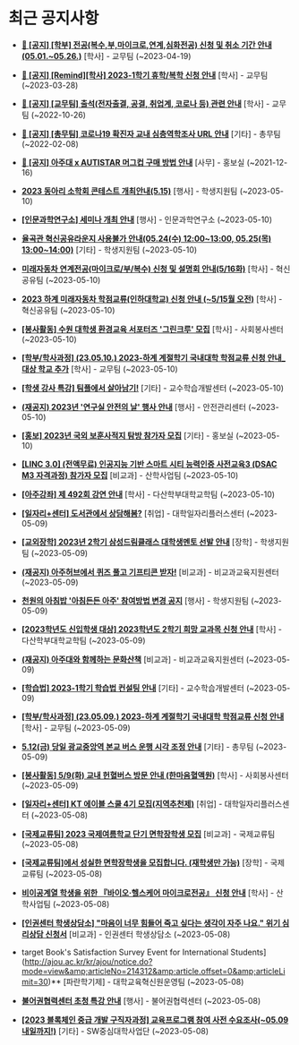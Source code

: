 # 최근 공지사항

* **[📌 [공지] [학부] 전공(복수,부,마이크로,연계,심화전공) 신청 및 취소 기간 안내 (05.01.~05.26.)](http://ajou.ac.kr/kr/ajou/notice.do?mode=view&amp;articleNo=213679&amp;article.offset=0&amp;articleLimit=30)**
 [학사] - 교무팀 (~2023-04-19)

* **[📌 [공지] [Remind][학사] 2023-1학기 휴학/복학 신청 안내](http://ajou.ac.kr/kr/ajou/notice.do?mode=view&amp;articleNo=212711&amp;article.offset=0&amp;articleLimit=30)**
 [학사] - 교무팀 (~2023-03-28)

* **[📌 [공지] [교무팀] 출석(전자출결, 공결, 취업계, 코로나 등) 관련 안내](http://ajou.ac.kr/kr/ajou/notice.do?mode=view&amp;articleNo=205552&amp;article.offset=0&amp;articleLimit=30)**
 [학사] - 교무팀 (~2022-10-26)

* **[📌 [공지] [총무팀] 코로나19 확진자 교내 심층역학조사 URL 안내](http://ajou.ac.kr/kr/ajou/notice.do?mode=view&amp;articleNo=180493&amp;article.offset=0&amp;articleLimit=30)**
 [기타] - 총무팀 (~2022-02-08)

* **[📌 [공지] 아주대 x AUTISTAR 머그컵 구매 방법 안내](http://ajou.ac.kr/kr/ajou/notice.do?mode=view&amp;articleNo=147976&amp;article.offset=0&amp;articleLimit=30)**
 [사무] - 홍보실 (~2021-12-16)

* **[2023 동아리 소학회 콘테스트 개최안내(5.15)](http://ajou.ac.kr/kr/ajou/notice.do?mode=view&amp;articleNo=214450&amp;article.offset=0&amp;articleLimit=30)**
 [행사] - 학생지원팀 (~2023-05-10)

* **[[인문과학연구소] 세미나 개최 안내](http://ajou.ac.kr/kr/ajou/notice.do?mode=view&amp;articleNo=214448&amp;article.offset=0&amp;articleLimit=30)**
 [행사] - 인문과학연구소 (~2023-05-10)

* **[율곡관 혁신공유라운지 사용불가 안내(05.24(수) 12:00~13:00, 05.25(목) 13:00~14:00)](http://ajou.ac.kr/kr/ajou/notice.do?mode=view&amp;articleNo=214444&amp;article.offset=0&amp;articleLimit=30)**
 [기타] - 학생지원팀 (~2023-05-10)

* **[미래자동차 연계전공(마이크로/부/복수) 신청 및 설명회 안내(5/16화)](http://ajou.ac.kr/kr/ajou/notice.do?mode=view&amp;articleNo=214438&amp;article.offset=0&amp;articleLimit=30)**
 [학사] - 혁신공유팀 (~2023-05-10)

* **[2023 하계 미래자동차 학점교류(인하대학교) 신청 안내 (~5/15월 오전)](http://ajou.ac.kr/kr/ajou/notice.do?mode=view&amp;articleNo=214436&amp;article.offset=0&amp;articleLimit=30)**
 [학사] - 혁신공유팀 (~2023-05-10)

* **[[봉사활동] 수원 대학생 환경교육 서포터즈 &#x27;그린크루&#x27; 모집](http://ajou.ac.kr/kr/ajou/notice.do?mode=view&amp;articleNo=214434&amp;article.offset=0&amp;articleLimit=30)**
 [학사] - 사회봉사센터 (~2023-05-10)

* **[[학부/학사과정] (23.05.10.) 2023-하계 계절학기 국내대학 학점교류 신청 안내_대상 학교 추가](http://ajou.ac.kr/kr/ajou/notice.do?mode=view&amp;articleNo=214433&amp;article.offset=0&amp;articleLimit=30)**
 [학사] - 교무팀 (~2023-05-10)

* **[[학생 강사 특강] 팀플에서 살아남기!](http://ajou.ac.kr/kr/ajou/notice.do?mode=view&amp;articleNo=214432&amp;article.offset=0&amp;articleLimit=30)**
 [기타] - 교수학습개발센터 (~2023-05-10)

* **[(재공지) 2023년 &#x27;연구실 안전의 날&#x27; 행사 안내](http://ajou.ac.kr/kr/ajou/notice.do?mode=view&amp;articleNo=214430&amp;article.offset=0&amp;articleLimit=30)**
 [행사] - 안전관리센터 (~2023-05-10)

* **[[홍보] 2023년 국외 보훈사적지 탐방 참가자 모집](http://ajou.ac.kr/kr/ajou/notice.do?mode=view&amp;articleNo=214425&amp;article.offset=0&amp;articleLimit=30)**
 [기타] - 홍보실 (~2023-05-10)

* **[[LINC 3.0] (전액무료) 인공지능 기반 스마트 시티 능력인증 사전교육3 (DSAC M3 자격과정) 참가자 모집](http://ajou.ac.kr/kr/ajou/notice.do?mode=view&amp;articleNo=214419&amp;article.offset=0&amp;articleLimit=30)**
 [비교과] - 산학사업팀 (~2023-05-10)

* **[[아주강좌] 제 492회 강연 안내](http://ajou.ac.kr/kr/ajou/notice.do?mode=view&amp;articleNo=214402&amp;article.offset=0&amp;articleLimit=30)**
 [학사] - 다산학부대학교학팀 (~2023-05-10)

* **[[일자리+센터] 도서관에서 상담해봄?](http://ajou.ac.kr/kr/ajou/notice.do?mode=view&amp;articleNo=214400&amp;article.offset=0&amp;articleLimit=30)**
 [취업] - 대학일자리플러스센터 (~2023-05-09)

* **[[교외장학] 2023년 2학기 삼성드림클래스 대학생멘토 선발 안내](http://ajou.ac.kr/kr/ajou/notice.do?mode=view&amp;articleNo=214393&amp;article.offset=0&amp;articleLimit=30)**
 [장학] - 학생지원팀 (~2023-05-09)

* **[(재공지) 아주허브에서 퀴즈 풀고 기프티콘 받자!](http://ajou.ac.kr/kr/ajou/notice.do?mode=view&amp;articleNo=214388&amp;article.offset=0&amp;articleLimit=30)**
 [비교과] - 비교과교육지원센터 (~2023-05-09)

* **[천원의 아침밥 &#x27;아침든든 아주&#x27; 참여방법 변경 공지](http://ajou.ac.kr/kr/ajou/notice.do?mode=view&amp;articleNo=214387&amp;article.offset=0&amp;articleLimit=30)**
 [행사] - 학생지원팀 (~2023-05-09)

* **[[2023학년도 신입학생 대상] 2023학년도 2학기 희망 교과목 신청 안내](http://ajou.ac.kr/kr/ajou/notice.do?mode=view&amp;articleNo=214385&amp;article.offset=0&amp;articleLimit=30)**
 [학사] - 다산학부대학교학팀 (~2023-05-09)

* **[(재공지) 아주대와 함께하는 문화산책](http://ajou.ac.kr/kr/ajou/notice.do?mode=view&amp;articleNo=214379&amp;article.offset=0&amp;articleLimit=30)**
 [비교과] - 비교과교육지원센터 (~2023-05-09)

* **[[학습법] 2023-1학기 학습법 컨설팅 안내](http://ajou.ac.kr/kr/ajou/notice.do?mode=view&amp;articleNo=214369&amp;article.offset=0&amp;articleLimit=30)**
 [기타] - 교수학습개발센터 (~2023-05-09)

* **[[학부/학사과정] (23.05.09.) 2023-하계 계절학기 국내대학 학점교류 신청 안내](http://ajou.ac.kr/kr/ajou/notice.do?mode=view&amp;articleNo=214360&amp;article.offset=0&amp;articleLimit=30)**
 [학사] - 교무팀 (~2023-05-09)

* **[5.12(금) 당일 광교중앙역 본교 버스 운행 시각 조정 안내](http://ajou.ac.kr/kr/ajou/notice.do?mode=view&amp;articleNo=214334&amp;article.offset=0&amp;articleLimit=30)**
 [기타] - 총무팀 (~2023-05-09)

* **[[봉사활동] 5/9(화) 교내 헌혈버스 방문 안내 (한마음혈액원)](http://ajou.ac.kr/kr/ajou/notice.do?mode=view&amp;articleNo=214333&amp;article.offset=0&amp;articleLimit=30)**
 [학사] - 사회봉사센터 (~2023-05-09)

* **[[일자리+센터] KT 에이블 스쿨 4기 모집(지역추천제)](http://ajou.ac.kr/kr/ajou/notice.do?mode=view&amp;articleNo=214328&amp;article.offset=0&amp;articleLimit=30)**
 [취업] - 대학일자리플러스센터 (~2023-05-08)

* **[[국제교류팀] 2023 국제여름학교 단기 면학장학생 모집](http://ajou.ac.kr/kr/ajou/notice.do?mode=view&amp;articleNo=214320&amp;article.offset=0&amp;articleLimit=30)**
 [비교과] - 국제교류팀 (~2023-05-08)

* **[[국제교류팀]에서 성실한 면학장학생을 모집합니다. (재학생만 가능)](http://ajou.ac.kr/kr/ajou/notice.do?mode=view&amp;articleNo=214318&amp;article.offset=0&amp;articleLimit=30)**
 [장학] - 국제교류팀 (~2023-05-08)

* **[비이공계열 학생을 위한 『바이오·헬스케어 마이크로전공』 신청 안내](http://ajou.ac.kr/kr/ajou/notice.do?mode=view&amp;articleNo=214317&amp;article.offset=0&amp;articleLimit=30)**
 [학사] - 산학사업팀 (~2023-05-08)

* **[[인권센터 학생상담소] &quot;마음이 너무 힘들어 죽고 싶다는 생각이 자주 나요.&quot; 위기 심리상담 신청서](http://ajou.ac.kr/kr/ajou/notice.do?mode=view&amp;articleNo=214316&amp;article.offset=0&amp;articleLimit=30)**
 [비교과] - 인권센터 학생상담소 (~2023-05-08)

* target Book&#x27;s Satisfaction Survey Event for International Students](http://ajou.ac.kr/kr/ajou/notice.do?mode=view&amp;articleNo=214312&amp;article.offset=0&amp;articleLimit=30)**
 [파란학기제] - 대학교육혁신원운영팀 (~2023-05-08)

* **[불어권협력센터 초청 특강 안내](http://ajou.ac.kr/kr/ajou/notice.do?mode=view&amp;articleNo=214310&amp;article.offset=0&amp;articleLimit=30)**
 [행사] - 불어권협력센터 (~2023-05-08)

* **[[2023 블록체인 중급 개발 구직자과정] 교육프로그램 참여 사전 수요조사(~05.09 내일까지!)](http://ajou.ac.kr/kr/ajou/notice.do?mode=view&amp;articleNo=214308&amp;article.offset=0&amp;articleLimit=30)**
 [기타] - SW중심대학사업단 (~2023-05-08)
